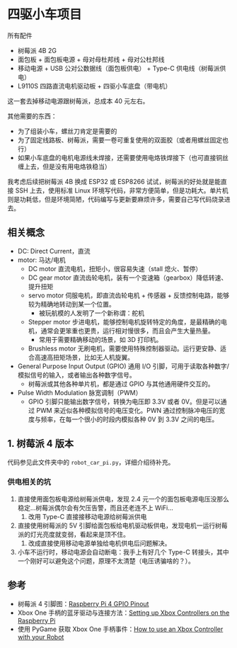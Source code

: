 # 四驱小车项目

所有配件

- 树莓派 4B 2G
- 面包板 + 面包板电源 + 母对母杜邦线 + 母对公杜邦线
- 移动电源 + USB 公对公数据线（面包板供电） + Type-C 供电线（树莓派供电）
- L9110S 四路直流电机驱动板 + 四驱小车底盘（带电机）

这一套去掉移动电源跟树莓派，总成本 40 元左右。

其他需要的东西：

- 为了组装小车，螺丝刀肯定是需要的
- 为了固定线路板、树莓派，需要一卷可重复使用的双面胶（或者用螺丝固定也行）
- 如果小车底盘的电机电源线未焊接，还需要使用电烙铁焊接下（也可直接铜丝缠上去，但是没有用电烙铁稳当）

我考虑后续把树莓派 4B 换成 ESP32 或 ESP8266 试试，树莓派的好处就是能直接 SSH 上去，使用标准 Linux 环境写代码，非常方便简单，但是功耗大。单片机则是功耗低，但是环境简陋，代码编写与更新要麻烦许多，需要自己写代码烧录进去。

## 相关概念

- DC: Direct Current，直流
- motor: 马达/电机
  - DC motor 直流电机，扭矩小，很容易失速（stall 熄火、暂停）
  - DC gear motor 直流齿轮电机，装有一个变速箱（gearbox）降低转速、提升扭矩
  - servo motor 伺服电机，即直流齿轮电机 + 传感器 + 反馈控制电路，能够较为精确地转动到某一个位置。
    - 被玩航模的人发明了一个新称谓：舵机
  - Stepper motor 步进电机，能够控制电机旋转特定的角度，是最精确的电机，通常会更笨重也更贵，运行相对慢很多，而且会产生大量热量。
    - 常用于需要精确移动的场景，如 3D 打印机。
  - Brushless motor 无刷电机，需要使用特殊控制器驱动。运行更安静、适合高速高扭矩场景，比如无人机旋翼。
- General Purpose Input Output (GPIO) 通用 I/O 引脚，可用于读取各种数字/模拟信号的输入，或者输出各种数字信号。
  - 树莓派或其他各种单片机，都是通过 GPIO 与其他通用硬件交互的。
- Pulse Width Modulation 脉宽调制（PWM）
  - GPIO 引脚只能输出数字信号，转换为电压即 3.3V 或者 0V。但是可以通过 PWM 来近似各种模拟信号的电压变化。PWN 通过控制脉冲电压的宽度与频率，在每一个很小的时段内模拟各种 0V 到 3.3V 之间的电压。

## 1. 树莓派 4 版本

代码参见此文件夹中的 `robot_car_pi.py`，详细介绍待补充。


### 供电相关的坑

1. 直接使用面包板电源给树莓派供电，发现 2.4 元一个的面包板电源电压没那么稳定...树莓派偶尔会有欠压告警，而且还老连不上 WiFi...
   1. 改用 Type-C 直接接移动电源给树莓派供电
2. 直接使用树莓派的 5V 引脚给面包板给电机驱动板供电，发现电机一运行树莓派的灯光亮度就变弱，看起来是顶不住。
   1. 改成直接使用移动电源单独给电机供电后问题解决。
3. 小车不运行时，移动电源会自动断电：我手上有好几个 Type-C 转接头，其中一个刚好可以避免这个问题，原理不太清楚（电压诱骗啥的？）。

## 参考

- 树莓派 4 引脚图：[Raspberry Pi 4 GPIO Pinout](https://linuxhint.com/gpio-pinout-raspberry-pi/)
- Xbox One 手柄的蓝牙驱动与连接方法：[Setting up Xbox Controllers on the Raspberry Pi](https://pimylifeup.com/xbox-controllers-raspberry-pi/)
- 使用 PyGame 获取 Xbox One 手柄事件：[How to use an Xbox Controller with your Robot](https://www.youtube.com/watch?v=F5Bq7HVJkX0)
